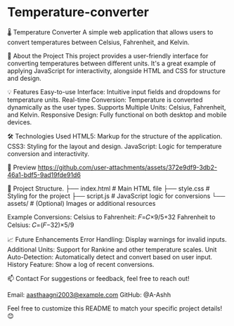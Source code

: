 # Temperature-converter
🌡️ Temperature Converter
A simple web application that allows users to convert temperatures between Celsius, Fahrenheit, and Kelvin.

🚀 About the Project
This project provides a user-friendly interface for converting temperatures between different units. It's a great example of applying JavaScript for interactivity, alongside HTML and CSS for structure and design.

💡 Features
Easy-to-use Interface: Intuitive input fields and dropdowns for temperature units.
Real-time Conversion: Temperature is converted dynamically as the user types.
Supports Multiple Units: Celsius, Fahrenheit, and Kelvin.
Responsive Design: Fully functional on both desktop and mobile devices.

🛠️ Technologies Used
HTML5: Markup for the structure of the application.
CSS3: Styling for the layout and design.
JavaScript: Logic for temperature conversion and interactivity.

📸 Preview
https://github.com/user-attachments/assets/372e9df9-3db2-46a1-bdf5-9ad19fde91d6

📂 Project Structure.
├── index.html       # Main HTML file
├── style.css        # Styling for the project
├── script.js        # JavaScript logic for conversions
└── assets/          # (Optional) Images or additional resources

Example Conversions:
Celsius to Fahrenheit: 
𝐹=𝐶×9/5+32
Fahrenheit to Celsius: 
𝐶=(𝐹−32)×5/9

📈 Future Enhancements
Error Handling: Display warnings for invalid inputs.
Additional Units: Support for Rankine and other temperature scales.
Unit Auto-Detection: Automatically detect and convert based on user input.
History Feature: Show a log of recent conversions.

📫 Contact
For suggestions or feedback, feel free to reach out!

Email: aasthaagni2003@example.com
GitHub: @A-Ashh

Feel free to customize this README to match your specific project details! 😊








